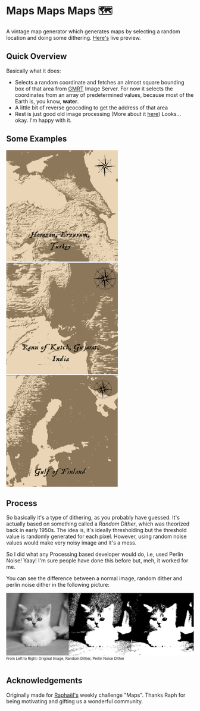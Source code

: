 # Maps Maps Maps 🗺

A vintage map generator which generates maps by selecting a random location and doing some dithering. [Here's](https://ivan-denisovich-py.github.io/weekly-challenge/maps/) live preview.

## Quick Overview

Basically what it does:

-   Selects a random coordinate and fetches an almost square bounding box of that area from [GMRT](https://www.gmrt.org/services/index.php) Image Server. For now it selects the coordinates from an array of predetermined values, because most of the Earth is, you know, **water**.
-   A little bit of reverse geocoding to get the address of that area
-   Rest is just good old image processing (More about it [here](#process)) Looks... okay. I'm happy with it.

## Some Examples

<p float="left">
    <img src="examples/example-1.png" width="300" alt="Map" />
    <img src="examples/example-2.png" width="300" alt="Map" />
    <img src="examples/example-3.png" width="300" alt="Map" />
</p>

## Process

So basically it's a type of dithering, as you probably have guessed. It's actually based on something called a _Random Dither_, which was theorized back in early 1950s. The idea is, it's ideally thresholding but the threshold value is randomly generated for each pixel. However, using random noise values would make very noisy image and it's a mess.

So I did what any Processing based developer would do, i.e, used Perlin Noise! Yaay! I'm sure people have done this before but, meh, it worked for me.

You can see the difference between a normal image, random dither and perlin noise dither in the following picture:

![example](assets/example.png)
<sup><sup>From Left to Right: Original Image, Random Dither, Perlin Noise Dither</sup></sup>

## Acknowledgements

Originally made for [Raphaël's](https://twitter.com/sableRaph) weekly challenge "Maps". Thanks Raph for being motivating and gifting us a wonderful community.
